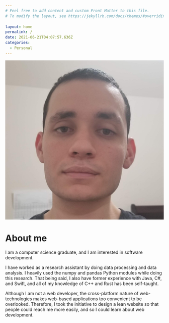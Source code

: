 ```yaml
---
# Feel free to add content and custom Front Matter to this file.
# To modify the layout, see https://jekyllrb.com/docs/themes/#overriding-theme-defaults

layout: home
permalink: /
date: 2021-06-21T04:07:57.636Z
categories:
  - Personal
---
```

<link rel="stylesheet" href="pages/index/css/profile-picture.css">
<img id="profile-picture" src="pages/index/images/luis.jpg" alt="Luis David Licea Torres">

# About me
I am a computer science graduate, and I am interested in software development.

I have worked as a research assistant by doing data processing and data analysis. I heavily used the numpy and pandas Python modules while doing this research. That being said, I also have former experience with Java, C#, and Swift, and all of my knowledge of C++ and Rust has been self-taught.

Although I am not a web developer, the cross-platform nature of web-technologies makes web-based applications too convenient to be overlooked. Therefore, I took the initiative to design a lean website so that people could reach me more easily, and so I could learn about web development.